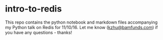 # intro-to-redis

This repo contains the python notebook and markdown files accompanying my Python talk on Redis for 11/10/16.
Let me know (kzhu@bamfunds.com) if you have any questions - thanks!

